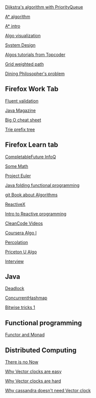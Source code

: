 

[Dijkstra's algorithm with PriorityQueue](http://krishnalearnings.blogspot.com/2015/07/implementation-in-java-for-dijkstras.html?_sm_au_=iVVq7qSnRsH0N6FH)

[A* algorithm](http://www.redblobgames.com/pathfinding/a-star/introduction.html)

[A* intro](https://www.raywenderlich.com/4946/introduction-to-a-pathfinding)

[Algo visualization](https://www.educative.io/collection/5642554087309312/5679846214598656)

[System Design](https://www.educative.io/collection/5668639101419520/5649050225344512)

[Algos tutorials from Topcoder](https://www.topcoder.com/community/data-science/data-science-tutorials/)

[Grid weighted path](http://www.sanfoundry.com/java-program-find-shortest-path-between-two-vertices-using-dijkstras-algorithm/)

[Dining Philosopher's problem](https://codereview.stackexchange.com/questions/25989/dining-philosophers-problem-solution-with-java-reentrantlock)


Firefox Work Tab
----------------

[Fluent validation](https://github.com/JeremySkinner/FluentValidation)

[Java Magazine](http://www.javamagazine.mozaicreader.com)

[Big O cheat sheet](http://bigocheatsheet.com/)

[Trie prefix tree](http://www.programcreek.com/2014/05/leetcode-implement-trie-prefix-tree-java/)



Firefox Learn tab
-----------------
[CompletableFuture InfoQ](https://www.infoq.com/articles/Functional-Style-Callbacks-Using-CompletableFuture)

[Some Math](http://web.stanford.edu/~kdevlin/MathGuy.html)

[Project Euler](https://projecteuler.net/archives)

[Java folding functional programming](https://pysaumont.github.io/2016/06/11/Folding-the-Universe-part-I.html)

[git Book about Algorithms](https://roy3221.gitbooks.io/algorithms/content/)

[ReactiveX](http://reactivex.io/documentation/observable.html)

[Intro to Reactive programming](https://gist.github.com/staltz/868e7e9bc2a7b8c1f754)

[CleanCode Videos](https://cleancoders.com/videos/java-case-study)

[Coursera Algo I](https://www.coursera.org/learn/algorithms-part1)

[Percolation](http://coursera.cs.princeton.edu/algs4/assignments/percolation.html)

[Priceton U Algo](http://algs4.cs.princeton.edu/12oop/)

[Interview](https://medium.com/garbage-collection/managed-by-qs-engineering-interview-process-3806377813bf)

Java
----
[Deadlock](http://www.javaworld.com/article/2075692/java-concurrency/avoid-synchronization-deadlocks.html)

[ConcurrentHashmap](https://www.ibm.com/developerworks/java/library/j-jtp08223/index.html)

[Bitwise tricks 1](https://www.techiedelight.com/bit-hacks-part-3-playing-rightmost-set-bit-number/)

Functional programming
----
[Functor and Monad](https://dzone.com/articles/functor-and-monad-examples-in-plain-java)

Distributed Computing
-------------------
[There is no Now](https://queue.acm.org/detail.cfm?id=2745385)

[Why Vector clocks are easy](http://basho.com/posts/technical/why-vector-clocks-are-easy/)

[Why Vector clocks are hard](http://basho.com/posts/technical/why-vector-clocks-are-hard/)

[Why cassandra doesn't need Vector clock](https://www.datastax.com/dev/blog/why-cassandra-doesnt-need-vector-clocks)
